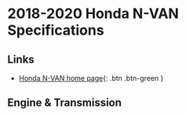 # 2018-2020 Honda N-VAN Specifications

## Links
 - [Honda N-VAN home page](https://www.honda.co.jp/N-VAN/){: .btn .btn-green }

## Engine & Transmission

